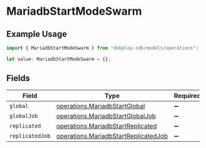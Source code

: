 # MariadbStartModeSwarm

## Example Usage

```typescript
import { MariadbStartModeSwarm } from "dokploy-sdk/models/operations";

let value: MariadbStartModeSwarm = {};
```

## Fields

| Field                                                                                        | Type                                                                                         | Required                                                                                     | Description                                                                                  |
| -------------------------------------------------------------------------------------------- | -------------------------------------------------------------------------------------------- | -------------------------------------------------------------------------------------------- | -------------------------------------------------------------------------------------------- |
| `global`                                                                                     | [operations.MariadbStartGlobal](../../models/operations/mariadbstartglobal.md)               | :heavy_minus_sign:                                                                           | N/A                                                                                          |
| `globalJob`                                                                                  | [operations.MariadbStartGlobalJob](../../models/operations/mariadbstartglobaljob.md)         | :heavy_minus_sign:                                                                           | N/A                                                                                          |
| `replicated`                                                                                 | [operations.MariadbStartReplicated](../../models/operations/mariadbstartreplicated.md)       | :heavy_minus_sign:                                                                           | N/A                                                                                          |
| `replicatedJob`                                                                              | [operations.MariadbStartReplicatedJob](../../models/operations/mariadbstartreplicatedjob.md) | :heavy_minus_sign:                                                                           | N/A                                                                                          |